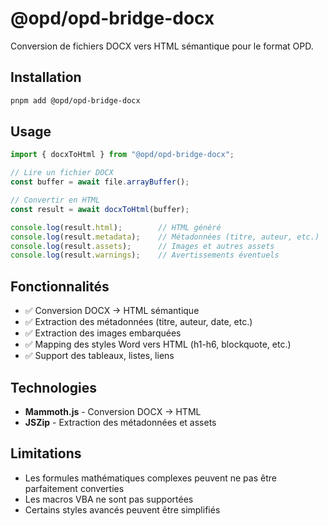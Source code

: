 # @opd/opd-bridge-docx

Conversion de fichiers DOCX vers HTML sémantique pour le format OPD.

## Installation

```bash
pnpm add @opd/opd-bridge-docx
```

## Usage

```typescript
import { docxToHtml } from "@opd/opd-bridge-docx";

// Lire un fichier DOCX
const buffer = await file.arrayBuffer();

// Convertir en HTML
const result = await docxToHtml(buffer);

console.log(result.html);        // HTML généré
console.log(result.metadata);    // Métadonnées (titre, auteur, etc.)
console.log(result.assets);      // Images et autres assets
console.log(result.warnings);    // Avertissements éventuels
```

## Fonctionnalités

- ✅ Conversion DOCX → HTML sémantique
- ✅ Extraction des métadonnées (titre, auteur, date, etc.)
- ✅ Extraction des images embarquées
- ✅ Mapping des styles Word vers HTML (h1-h6, blockquote, etc.)
- ✅ Support des tableaux, listes, liens

## Technologies

- **Mammoth.js** - Conversion DOCX → HTML
- **JSZip** - Extraction des métadonnées et assets

## Limitations

- Les formules mathématiques complexes peuvent ne pas être parfaitement converties
- Les macros VBA ne sont pas supportées
- Certains styles avancés peuvent être simplifiés

